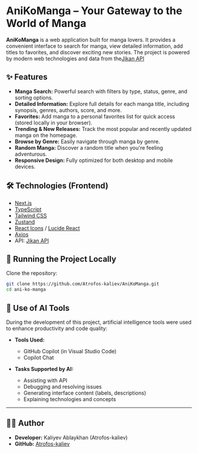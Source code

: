 # AniKoManga – Your Gateway to the World of Manga

**AniKoManga** is a web application built for manga lovers. It provides a convenient interface to search for manga,
view detailed information, add titles to favorites, and discover exciting new stories. The project is powered by modern web technologies and data from the[Jikan API](https://jikan.moe/)
## ✨ Features

- **Manga Search:** Powerful search with filters by type, status, genre, and sorting options.
- **Detailed Information:** Explore full details for each manga title, including synopsis, genres, authors, score, and more.
- **Favorites:** Add manga to a personal favorites list for quick access (stored locally in your browser).
- **Trending & New Releases:** Track the most popular and recently updated manga on the homepage.
- **Browse by Genre:** Easily navigate through manga by genre.
- **Random Manga:** Discover a random title when you're feeling adventurous.
- **Responsive Design:** Fully optimized for both desktop and mobile devices.

## 🛠️ Technologies (Frontend)

- [Next.js](https://nextjs.org/)
- [TypeScript](https://www.typescriptlang.org/)
- [Tailwind CSS](https://tailwindcss.com/)
- [Zustand](https://zustand-demo.pmnd.rs/)
- [React Icons](https://react-icons.github.io/react-icons/) / [Lucide React](https://lucide.dev/)
- [Axios](https://axios-http.com/)
- API: [Jikan API](https://jikan.moe/)

## 🚀 Running the Project Locally

Clone the repository:

```bash
git clone https://github.com/Atrofos-kaliev/AniKoManga.git
cd ani-ko-manga
```

## 🤖 Use of AI Tools

During the development of this project, artificial intelligence tools were used to enhance productivity and code quality:

- **Tools Used:**  
    - GitHub Copilot (in Visual Studio Code)  
    - Copilot Chat

- **Tasks Supported by AI:**  
    - Assisting with API
    - Debugging and resolving issues  
    - Generating interface content (labels, descriptions)  
    - Explaining technologies and concepts

---

## 🧑‍💻 Author

- **Developer:** Kaliyev Ablaykhan (Atrofos-kaliev)  
- **GitHub:** [Atrofos-kaliev](https://github.com/Atrofos-kaliev)
